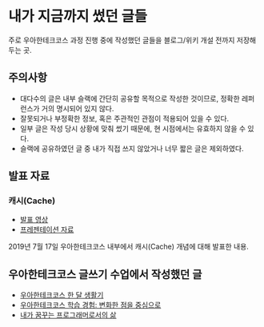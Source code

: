 # 내가 지금까지 썼던 글들

주로 우아한테크코스 과정 진행 중에 작성했던 글들을 블로그/위키 개설 전까지 저장해두는 곳.

## 주의사항

* 대다수의 글은 내부 슬랙에 간단히 공유할 목적으로 작성한 것이므로, 정확한 레퍼런스가 거의 명시되어 있지 않다.
* 잘못되거나 부정확한 정보, 혹은 주관적인 관점이 적용되어 있을 수 있다.
* 일부 글은 작성 당시 상황에 맞춰 썼기 때문에, 현 시점에서는 유효하지 않을 수 있다.
* 슬랙에 공유하였던 글 중 내가 직접 쓰지 않았거나 너무 짧은 글은 제외하였다.

## 발표 자료

### 캐시(Cache)

* [발표 영상](https://www.youtube.com/watch?v=c33ojJ7kE7M)
* [프레젠테이션 자료](https://drive.google.com/file/d/1RLv6bHT5QNc8fRf-8zQFrAYn7l6vLlvJ/view)

2019년 7월 17일 우아한테크코스 내부에서 캐시(Cache) 개념에 대해 발표한 내용.

## 우아한테크코스 글쓰기 수업에서 작성했던 글

* [우아한테크코스 한 달 생활기](https://github.com/kunggom/woowa-writing-1/blob/kunggom/level1.md)
* [우아한테크코스 학습 경험: 변화한 점을 중심으로](https://github.com/kunggom/woowa-writing-1/blob/kunggom/level2.md)
* [내가 꿈꾸는 프로그래머로서의 삶](https://github.com/kunggom/woowa-writing-1/blob/kunggom/level3.md)

